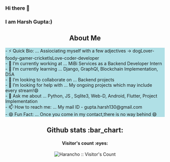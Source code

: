 ### Hi there 👋
### I am Harsh Gupta:) 
<h2 align="center">About Me</h2>
<div style="background-color:powderblue;">
- ⚡ Quick Bio: ... Assiociating myself with a few adjectives -> dogLover-foody-gamer-cricketIsLove-coder-developer<br>
- 🔭 I’m currently working at ... MiBi Services as a Backend Developer Intern<br>
- 🌱 I’m currently learning ... Django, GraphQl, Blockchain Implementation, DSA<br>
- 👯 I’m looking to collaborate on ... Backend projects<br>
- 🤔 I’m looking for help with ... My ongoing projects which may include every stream!😄<br>
- 💬 Ask me about ... Python, JS , Sqlite3, Web-D, Android, Flutter, Project Implementation <br>
- 📫 How to reach me: ... My mail ID - gupta.harsh130@gmail.com<br>
- 😄 Fun Fact: ...  Once you come in my contact,there is no way behind 😄
</div>
<h2 align="center">Github stats :bar_chart:</h2>

<h4 align="center">Visitor's count :eyes:</h4>

<p align="center"><img src="https://profile-counter.glitch.me/{harancho}/count.svg" alt="Harancho :: Visitor's Count" /></p>
